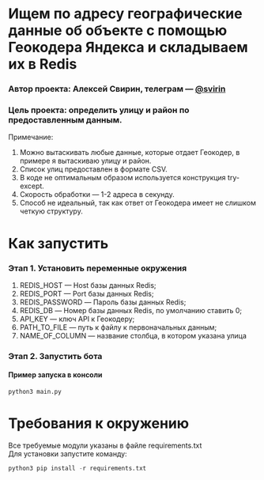 # Ищем по адресу географические данные об объекте с помощью Геокодера Яндекса и складываем их в Redis
### Автор проекта: Алексей Свирин, телеграм — [@svirin](https://telegram.me/svirin)
### Цель проекта: определить улицу и район по предоставленным данным.

Примечание:  
1) Можно вытаскивать любые данные, которые отдает Геокодер, в примере я вытаскиваю улицу и район.  
2) Список улиц предоставлен в формате CSV.  
3) В коде не оптимальным образом используется конструкция try-except.
4) Скорость обработки — 1-2 адреса в секунду.
5) Способ не идеальный, так как ответ от Геокодера имеет не слишком четкую структуру.

# Как запустить
### Этап 1. Установить переменные окружения
1) REDIS_HOST — Host базы данных Redis;
2) REDIS_PORT — Port базы данных Redis;
3) REDIS_PASSWORD — Пароль базы данных Redis;
4) REDIS_DB — Номер базы данных Redis, по умолчанию ставить 0;
5) API_KEY — ключ API к Геокодеру;  
6) PATH_TO_FILE — путь к файлу к первоначальных данным;
7) NAME_OF_COLUMN — название столбца, в котором указана улица


### Этап 2. Запустить бота 
#### Пример запуска в консоли
```python
python3 main.py
```

# Требования к окружению
Все требуемые модули указаны в файле requirements.txt  
Для установки запустите команду:
```python
python3 pip install -r requirements.txt
```
